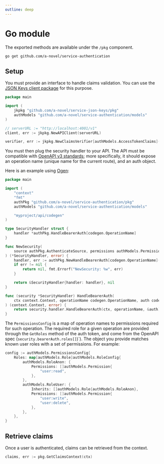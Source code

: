 ```yaml
---
outline: deep
---
```


# Go module

The exported methods are available under the `/pkg` component.

```bash
go get github.com/a-novel/service-authentication
```

## Setup

You must provide an interface to handle claims validation. You can use the
[JSON Keys client package](https://github.com/a-novel/service-json-keys) for this purpose.

```go
package main

import (
	jkpkg "github.com/a-novel/service-json-keys/pkg"
	authModels "github.com/a-novel/service-authentication/models"
)

// serverURL := "http://localhost:4001/v1"
client, err := jkpkg.NewAPIClient(serverURL)

verifier, err := jkpkg.NewClaimsVerifier[authModels.AccessTokenClaims](client)
```

You must then plug the security handler to your API. The API must be compatible with
[OpenAPI v3 standards](https://swagger.io/specification/); more specifically, it should expose
an operation name (unique name for the current route), and an auth object.

Here is an example using [Ogen](https://github.com/ogen-go/ogen):

```go
package main

import (
	"context"
	"fmt"
	authPkg "github.com/a-novel/service-authentication/pkg"
	authModels "github.com/a-novel/service-authentication/models"

	"myproject/api/codegen"
)

type SecurityHandler struct {
	handler *authPkg.HandleBearerAuth[codegen.OperationName]
}

func NewSecurity(
	source authPkg.AuthenticateSource, permissions authModels.PermissionsConfig,
) (*SecurityHandler, error) {
	handler, err := authPkg.NewHandleBearerAuth[codegen.OperationName](source, permissions)
	if err != nil {
		return nil, fmt.Errorf("NewSecurity: %w", err)
	}

	return &SecurityHandler{handler: handler}, nil
}

func (security *SecurityHandler) HandleBearerAuth(
	ctx context.Context, operationName codegen.OperationName, auth codegen.BearerAuth,
) (context.Context, error) {
	return security.handler.HandleBearerAuth(ctx, operationName, &auth)
}
```

The `PermissionsConfig` is a map of operation names to permissions required for such operation. The
required role for a given operation are provided through the `GetRoles` method of the auth token, and
come from the OpenAPI spec (`security.bearerAuth.roles[]`)`). The object you provide matches
known user roles with a set of permissions. For example:

```go
config := authModels.PermissionsConfig{
	Roles: map[authModels.Role]authModels.RoleConfig{
		authModels.RoleAnon: {
			Permissions: []authModels.Permission{
				"user:read",
			},
		},
		authModels.RoleUser: {
			Inherits: []authModels.Role{authModels.RoleAnon},
			Permissions: []authModels.Permission{
				"user:write",
				"user:delete",
			},
		},
	},
}
```

## Retrieve claims

Once a user is authenticated, claims can be retrieved from the context.

```go
claims, err := pkg.GetClaimsContext(ctx)
```
